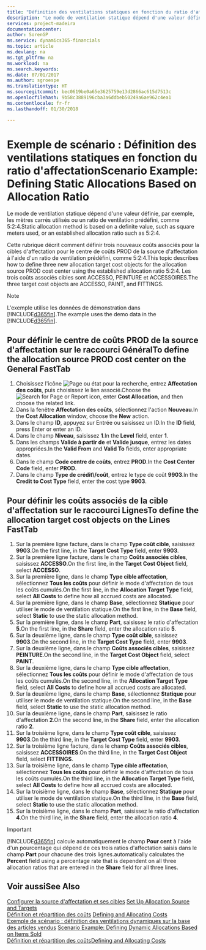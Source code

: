 ```yaml
---
title: "Définition des ventilations statiques en fonction du ratio d'affectation | Microsoft Docs"
description: "Le mode de ventilation statique dépend d'une valeur définie, par exemple, les mètres carrés utilisés ou un ratio de ventilation prédéfini, comme 5:2:4."
services: project-madeira
documentationcenter: 
author: SorenGP
ms.service: dynamics365-financials
ms.topic: article
ms.devlang: na
ms.tgt_pltfrm: na
ms.workload: na
ms.search.keywords: 
ms.date: 07/01/2017
ms.author: sgroespe
ms.translationtype: HT
ms.sourcegitcommit: bec0619be0a65e3625759e13d2866ac615d7513c
ms.openlocfilehash: 9b58c3889196cba3a6ddbeb50249a6ae962c4ea1
ms.contentlocale: fr-fr
ms.lasthandoff: 01/30/2018

---
```

# <a name="scenario-example-defining-static-allocations-based-on-allocation-ratio"></a><span data-ttu-id="16364-103">Exemple de scénario : Définition des ventilations statiques en fonction du ratio d'affectation</span><span class="sxs-lookup"><span data-stu-id="16364-103">Scenario Example: Defining Static Allocations Based on Allocation Ratio</span></span>
<span data-ttu-id="16364-104">Le mode de ventilation statique dépend d'une valeur définie, par exemple, les mètres carrés utilisés ou un ratio de ventilation prédéfini, comme 5:2:4.</span><span class="sxs-lookup"><span data-stu-id="16364-104">Static allocation method is based on a definite value, such as square meters used, or an established allocation ratio such as 5:2:4.</span></span>  

<span data-ttu-id="16364-105">Cette rubrique décrit comment définir trois nouveaux coûts associés pour la cibles d'affectation pour le centre de coûts PROD de la source d'affectation à l'aide d'un ratio de ventilation prédéfini, comme 5:2:4.</span><span class="sxs-lookup"><span data-stu-id="16364-105">This topic describes how to define three new allocation target cost objects for the allocation source PROD cost center using the established allocation ratio 5:2:4.</span></span> <span data-ttu-id="16364-106">Les trois coûts associés cibles sont ACCESSO, PEINTURE et ACCESSOIRES.</span><span class="sxs-lookup"><span data-stu-id="16364-106">The three target cost objects are ACCESSO, PAINT, and FITTINGS.</span></span>  

> [!NOTE]  
>  <span data-ttu-id="16364-107">L'exemple utilise les données de démonstration dans [!INCLUDE[d365fin](includes/d365fin_md.md)].</span><span class="sxs-lookup"><span data-stu-id="16364-107">The example uses the demo data in the [!INCLUDE[d365fin](includes/d365fin_md.md)].</span></span>  

## <a name="to-define-the-allocation-source-prod-cost-center-on-the-general-fasttab"></a><span data-ttu-id="16364-108">Pour définir le centre de coûts PROD de la source d'affectation sur le raccourci Général</span><span class="sxs-lookup"><span data-stu-id="16364-108">To define the allocation source PROD cost center on the General FastTab</span></span>  

1.  <span data-ttu-id="16364-109">Choisissez l'icône ![Page ou état pour la recherche](media/ui-search/search_small.png "icône Page ou état pour la recherche"), entrez **Affectation des coûts**, puis choisissez le lien associé.</span><span class="sxs-lookup"><span data-stu-id="16364-109">Choose the ![Search for Page or Report](media/ui-search/search_small.png "Search for Page or Report icon") icon, enter **Cost Allocation**, and then choose the related link.</span></span>  
2.  <span data-ttu-id="16364-110">Dans la fenêtre **Affectation des coûts**, sélectionnez l'action **Nouveau**.</span><span class="sxs-lookup"><span data-stu-id="16364-110">In the **Cost Allocation** window, choose the **New** action.</span></span>  
3.  <span data-ttu-id="16364-111">Dans le champ **ID**, appuyez sur Entrée ou saisissez un ID.</span><span class="sxs-lookup"><span data-stu-id="16364-111">In the **ID** field, press Enter or enter an ID.</span></span>  
4.  <span data-ttu-id="16364-112">Dans le champ **Niveau**, saisissez **1**.</span><span class="sxs-lookup"><span data-stu-id="16364-112">In the **Level** field, enter **1**.</span></span>  
5.  <span data-ttu-id="16364-113">Dans les champs **Valide à partir de** et **Valide jusque**, entrez les dates appropriées.</span><span class="sxs-lookup"><span data-stu-id="16364-113">In the **Valid From** and **Valid To** fields, enter appropriate dates.</span></span>  
6.  <span data-ttu-id="16364-114">Dans le champ **Code centre de coûts**, entrez **PROD**.</span><span class="sxs-lookup"><span data-stu-id="16364-114">In the **Cost Center Code** field, enter **PROD**.</span></span>  
7.  <span data-ttu-id="16364-115">Dans le champ **Type de crédit\\\/coût**, entrez le type de coût **9903**.</span><span class="sxs-lookup"><span data-stu-id="16364-115">In the **Credit to Cost Type** field, enter the cost type **9903**.</span></span>  

## <a name="to-define-the-allocation-target-cost-objects-on-the-lines-fasttab"></a><span data-ttu-id="16364-116">Pour définir les coûts associés de la cible d'affectation sur le raccourci Lignes</span><span class="sxs-lookup"><span data-stu-id="16364-116">To define the allocation target cost objects on the Lines FastTab</span></span>  

1.  <span data-ttu-id="16364-117">Sur la première ligne facture, dans le champ **Type coût cible**, saisissez **9903**.</span><span class="sxs-lookup"><span data-stu-id="16364-117">On the first line, in the **Target Cost Type** field, enter **9903**.</span></span>  
2.  <span data-ttu-id="16364-118">Sur la première ligne facture, dans le champ **Coûts associés cibles**, saisissez **ACCESSO**.</span><span class="sxs-lookup"><span data-stu-id="16364-118">On the first line, in the **Target Cost Object** field, select **ACCESSO**.</span></span>  
3.  <span data-ttu-id="16364-119">Sur la première ligne, dans le champ **Type cible affectation**, sélectionnez **Tous les coûts** pour définir le mode d'affectation de tous les coûts cumulés.</span><span class="sxs-lookup"><span data-stu-id="16364-119">On the first line, in the **Allocation Target Type** field, select **All Costs** to define how all accrued costs are allocated.</span></span>  
4.  <span data-ttu-id="16364-120">Sur la première ligne, dans le champ **Base**, sélectionnez **Statique** pour utiliser le mode de ventilation statique.</span><span class="sxs-lookup"><span data-stu-id="16364-120">On the first line, in the **Base** field, select **Static** to use the static allocation method.</span></span>  
5.  <span data-ttu-id="16364-121">Sur la première ligne, dans le champ **Part**, saisissez le ratio d'affectation **5**.</span><span class="sxs-lookup"><span data-stu-id="16364-121">On the first line, in the **Share** field, enter the allocation ratio **5**.</span></span>  
6.  <span data-ttu-id="16364-122">Sur la deuxième ligne, dans le champ **Type coût cible**, saisissez **9903**.</span><span class="sxs-lookup"><span data-stu-id="16364-122">On the second line, in the **Target Cost Type** field, enter **9903**.</span></span>  
7.  <span data-ttu-id="16364-123">Sur la deuxième ligne, dans le champ **Coûts associés cibles**, saisissez **PEINTURE**.</span><span class="sxs-lookup"><span data-stu-id="16364-123">On the second line, in the **Target Cost Object** field, select **PAINT**.</span></span>  
8.  <span data-ttu-id="16364-124">Sur la deuxième ligne, dans le champ **Type cible affectation**, sélectionnez **Tous les coûts** pour définir le mode d'affectation de tous les coûts cumulés.</span><span class="sxs-lookup"><span data-stu-id="16364-124">On the second line, in the **Allocation Target Type** field, select **All Costs** to define how all accrued costs are allocated.</span></span>  
9. <span data-ttu-id="16364-125">Sur la deuxième ligne, dans le champ **Base**, sélectionnez **Statique** pour utiliser le mode de ventilation statique.</span><span class="sxs-lookup"><span data-stu-id="16364-125">On the second line, in the **Base** field, select **Static** to use the static allocation method.</span></span>  
10. <span data-ttu-id="16364-126">Sur la deuxième ligne, dans le champ **Part**, saisissez le ratio d'affectation **2**.</span><span class="sxs-lookup"><span data-stu-id="16364-126">On the second line, in the **Share** field, enter the allocation ratio **2**.</span></span>  
11. <span data-ttu-id="16364-127">Sur la troisième ligne, dans le champ **Type coût cible**, saisissez **9903**.</span><span class="sxs-lookup"><span data-stu-id="16364-127">On the third line, in the **Target Cost Type** field, enter **9903**.</span></span>  
12. <span data-ttu-id="16364-128">Sur la troisième ligne facture, dans le champ **Coûts associés cibles**, saisissez **ACCESSOIRES**.</span><span class="sxs-lookup"><span data-stu-id="16364-128">On the third line, in the **Target Cost Object** field, select **FITTINGS**.</span></span>  
13. <span data-ttu-id="16364-129">Sur la troisième ligne, dans le champ **Type cible affectation**, sélectionnez **Tous les coûts** pour définir le mode d'affectation de tous les coûts cumulés.</span><span class="sxs-lookup"><span data-stu-id="16364-129">On the third line, in the **Allocation Target Type** field, select **All Costs** to define how all accrued costs are allocated.</span></span>  
14. <span data-ttu-id="16364-130">Sur la troisième ligne, dans le champ **Base**, sélectionnez **Statique** pour utiliser le mode de ventilation statique.</span><span class="sxs-lookup"><span data-stu-id="16364-130">On the third line, in the **Base** field, select **Static** to use the static allocation method.</span></span>  
15. <span data-ttu-id="16364-131">Sur la troisième ligne, dans le champ **Part**, saisissez le ratio d'affectation **4**.</span><span class="sxs-lookup"><span data-stu-id="16364-131">On the third line, in the **Share** field, enter the allocation ratio **4**.</span></span>  

> [!IMPORTANT]  
>  [!INCLUDE[d365fin](includes/d365fin_md.md)] <span data-ttu-id="16364-132">calcule automatiquement le champ **Pour cent** à l'aide d'un pourcentage qui dépend de ces trois ratios d'affectation saisis dans le champ **Part** pour chacune des trois lignes.</span><span class="sxs-lookup"><span data-stu-id="16364-132">automatically calculates the **Percent** field using a percentage rate that is dependent on all three allocation ratios that are entered in the **Share** field for all three lines.</span></span>  

## <a name="see-also"></a><span data-ttu-id="16364-133">Voir aussi</span><span class="sxs-lookup"><span data-stu-id="16364-133">See Also</span></span>  
<span data-ttu-id="16364-134">[Configurer la source d'affectation et ses cibles](finance-how-to-set-up-allocation-source-and-targets.md) </span><span class="sxs-lookup"><span data-stu-id="16364-134">[Set Up Allocation Source and Targets](finance-how-to-set-up-allocation-source-and-targets.md) </span></span>  
<span data-ttu-id="16364-135">[Définition et répartition des coûts](finance-define-and-allocate-costs.md) </span><span class="sxs-lookup"><span data-stu-id="16364-135">[Defining and Allocating Costs](finance-define-and-allocate-costs.md) </span></span>  
<span data-ttu-id="16364-136">[Exemple de scénario : définition des ventilations dynamiques sur la base des articles vendus](finance-scenario-example-defining-dynamic-allocations-based-on-items-sold.md) </span><span class="sxs-lookup"><span data-stu-id="16364-136">[Scenario Example: Defining Dynamic Allocations Based on Items Sold](finance-scenario-example-defining-dynamic-allocations-based-on-items-sold.md) </span></span>  
[<span data-ttu-id="16364-137">Définition et répartition des coûts</span><span class="sxs-lookup"><span data-stu-id="16364-137">Defining and Allocating Costs</span></span>](finance-define-and-allocate-costs.md)

